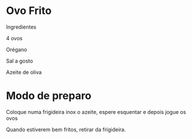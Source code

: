 # Ovo Frito

Ingredientes

4 ovos

Orégano

Sal a gosto

Azeite de oliva





# Modo de preparo

Coloque numa frigideira inox o azeite, espere esquentar e depois  jogue os ovos

Quando estiverem  bem fritos, retirar da frigideira.



